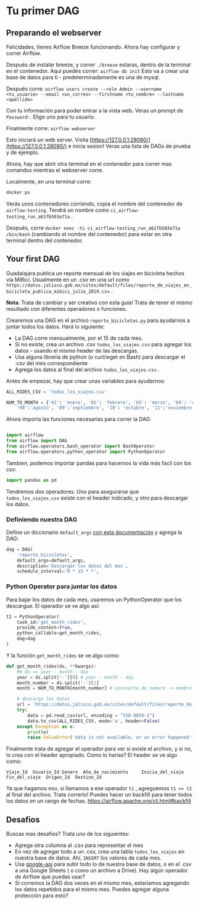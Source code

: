 # Tu primer DAG

## Preparando el webserver

Felicidades, tienes Airflow Breeze funcionando. Ahora hay configurar y correr Airflow.

Después de instalar breeze, y correr `./breeze` estaras, dentro de la terminal en el contenedor. Aquí puedes correr:
`airflow db init`
Esto va a crear una base de datos para ti - predeterminadamente es una de mysql.

Después corre:
`airflow users create --role Admin --username <tu_usuario> --email <un_correo> --firstname <tu_nombre> --lastname <apellido>`

Con tu información para poder entrar a la vista web. Veras un prompt de `Password:`. Elige uno para tu usuario.

Finalmente corre:
`airflow webserver`

Esto iniciará un web server. Visita [https://127.0.0.1:28080/](https://127.0.0.1:28080/) e inicia sesion! Veras una lista de DAGs de prueba y de ejemplo.

Ahora, hay que abrir otra terminal en el contenedor para correr mas comandos mientras el webserver corre.

Localmente, en una terminal corre:

```bash
docker ps
```

Verás unos contenedores corriendo, copia el nombre del contenedor de `airflow-testing`. Tendrá un nombre como `ci_airflow-testing_run_a61fb503e71a` .

Después, corre `docker exec -ti ci_airflow-testing_run_a61fb503e71a /bin/bash` (cambiando el nombre del contenedor) para estar en otra terminal dentro del contenedor.

## Your first DAG

Guadalajara publica un reporte mensual de los viajes en bicicleta hechos vía MiBici. Usualmente en un .csv en una url como `https://datos.jalisco.gob.mx/sites/default/files/reporte_de_viajes_en_bicicleta_publica_mibici_julio_2019.csv` . 

**Nota**: Trata de cambiar y ser creativo con esta guia! Trata de tener el mismo resultado con diferentes operadores o funciones. 

Crearemos una DAG en el archivo `reporte_bicicletas.py` para ayudarnos a juntar todos los datos. Hará lo siguiente:

- La DAG corre mensualmente, por el 15 de cada mes.
- Si no existe, crea un archivo .csv `todos_los_viajes.csv` para agregar los datos - usando el mismo header de las descargas.
- Usa alguna librería de python (o curl/wget en Bash) para descargar el .csv del mes correspondiente
- Agrega los datos al final del archivo `todos_los_viajes.csv` .

Antes de empezar, hay que crear unas variables para ayudarnos:
```python
ALL_RIDES_CSV = 'todos_los_viajes.csv'

NUM_TO_MONTH = {'01': 'enero', '02': 'febrero', '03': 'marzo', '04': 'abril', '05':'nayo', '06':'junio', '07':'julio',
    '08':'agosto', '09':'septiembre', '10': 'octubre', '11':'noviembre','12':'diciembre'}
```

Ahora importa las funciones necesarias para correr la DAG:

```py

import airflow
from airflow import DAG
from airflow.operators.bash_operator import BashOperator
from airflow.operators.python_operator import PythonOperator
```

Tambien, podemos importar pandas para hacernos la vida más facil con los csv:

```python
import pandas as pd
```

Tendremos dos operadores. Uno para asegurarse que `todos_los_viajes.csv` existe con el header indicado, y otro para descargar los datos.

### Definiendo nuestra DAG

Define un diccionario `default_args` [con esta documentación](https://airflow.apache.org/tutorial.html#default-arguments) y agrega la DAG: 
```py
dag = DAG(
    'reporte_bicicletas',
    default_args=default_args,
    description='Descargar los datos del mes',
    schedule_interval='0 * 15 * *',
```

### Python Operator para juntar los datos

Para bajar los datos de cada mes, usaremos un PythonOperator que los descargue. El operador se ve algo así:

```py
t2 = PythonOperator(
    task_id='get_month_rides',
    provide_context=True,
    python_callable=get_month_rides,
    dag=dag
)
```

Y la función `get_month_rides` se ve algo como:

```python
def get_month_rides(ds, **kwargs):
    ## ds == year - month - day
    year = ds.split['-'][0] # year - month - day
    month_number = ds.split('-')[1]
    month = NUM_TO_MONTH[month_number] # convierte de numero -> nombre del mes

    # descarga los datos
    url = 'https://datos.jalisco.gob.mx/sites/default/files/reporte_de_viajes_en_bicicleta_publica_mibici_{month}_{year}.csv'.format(month=month,year=year)
    try:
        data = pd.read_csv(url, encoding = "ISO-8859-1")
        data.to_csv(ALL_RIDES_CSV, mode='a', header=False)
    except Exception as e:
        print(e)
        raise ValueError('data is not available, or an error happened')
```


Finalmente trata de agregar el operador para ver si existe el archivo, y si no, lo crea con el header apropiado. Como lo harias? El header se ve algo como:
```
Viaje_Id  Usuario_Id Genero  Año_de_nacimiento     Inicio_del_viaje        Fin_del_viaje  Origen_Id  Destino_Id
```

Ya que hagamos eso, si llamamos a ese operador `t1` , agreguemos `t1 >> t2` al final del archivo. Trata correrlo! Puedes hacer un backfill para tener todos los datos en un rango de fechas. https://airflow.apache.org/cli.html#backfill

## Desafios
Buscas mas desafios? Trata uno de los siguientes:

- Agrega otra columna al .csv para representar el mes
- En vez de agregar todo a un .csv, crea una tabla `todos_los_viajes` en nuestra base de datos. Ahí, `INSERT` los valores de cada mes.
- Usa [google-api](https://github.com/googleapis/google-api-python-client) para subir todo lo de nuestra base de datos, o en el .csv a una Google Sheets ( o como un archivo a Drive). Hay algún operador de Airflow que puedas usar?
- Si corremos la DAG dos veces en el mismo mes, estaríamos agregando los datos repetidos para el mismo mes. Puedes agregar alguna protección para esto?

